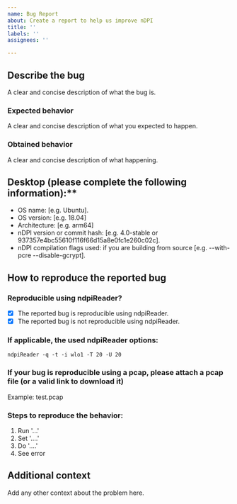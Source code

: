 ```yaml
---
name: Bug Report
about: Create a report to help us improve nDPI
title: ''
labels: ''
assignees: ''

---
```



## Describe the bug
A clear and concise description of what the bug is.

### Expected behavior
A clear and concise description of what you expected to happen.
### Obtained behavior
A clear and concise description of what happening.

## Desktop (please complete the following information):**
* OS name: [e.g. Ubuntu].
* OS version: [e.g. 18.04]
* Architecture: [e.g. arm64]
* nDPI version or commit hash: [e.g. 4.0-stable or 937357e4bc55610f116f66d15a8e0fc1e260c02c].
* nDPI compilation flags used: if you are building from source [e.g. --with-pcre --disable-gcrypt].

## How to reproduce the reported bug

### Reproducible using ndpiReader?
- [x] The reported bug is reproducible using ndpiReader.
- [x] The reported bug is not reproducible using ndpiReader.

### If applicable, the used ndpiReader options:

``` shell
ndpiReader -q -t -i wlo1 -T 20 -U 20
```

### If your bug is reproducible using a pcap, please attach a pcap file (or a valid link to download it)

Example: test.pcap

### Steps to reproduce the behavior:
1. Run '...'
2. Set '....'
3. Do '....'
4. See error

## Additional context
Add any other context about the problem here.
